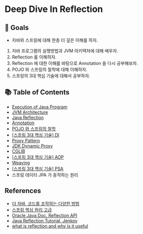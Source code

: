 # Deep Dive In Reflection

## 🎯 Goals

- 자바와 스프링에 대해 한층 더 깊은 이해를 하자.

1. 자바 프로그램의 실행방법과 JVM 아키텍처에 대해 배우자.
2. Reflection 를 이해하자.
3. Reflection 에 대한 이해를 바탕으로 Annotation 을 다시 공부해보자.
4. POJO 와 스프링의 철학에 대해 이해하자.
5. 스프링의 3대 핵심 기술에 대해서 공부하자.

## 📚 Table of Contents

- [Execution of Java Program](https://github.com/BAEKJungHo/deepdiveinreflection/blob/main/contents/Execution%20of%20Java%20Program.md)
- [JVM Architecture](https://github.com/BAEKJungHo/deepdiveinreflection/blob/main/contents/JVM%20Architecture.md)
- [Java Reflection](https://github.com/BAEKJungHo/deepdiveinreflection/blob/main/contents/Java%20Reflection.md)
- [Annotation](https://github.com/BAEKJungHo/deepdiveinreflection/blob/main/contents/Annotation.md)
- [POJO 와 스프링의 철학](https://github.com/BAEKJungHo/deepdiveinreflection/blob/main/contents/POJO.md)
- [[스프링 3대 핵심 기술] DI](https://github.com/BAEKJungHo/deepdiveinreflection/blob/main/contents/%EC%8A%A4%ED%94%84%EB%A7%81%20DI%20%EA%B0%80%20%EB%8F%99%EC%9E%91%ED%95%98%EB%8A%94%20%EC%9B%90%EB%A6%AC.md)
- [Proxy Pattern](https://github.com/BAEKJungHo/deepdiveinreflection/blob/main/contents/Proxy%20Pattern.md)
- [JDK Dynamic Proxy](https://github.com/BAEKJungHo/deepdiveinreflection/blob/main/contents/JDK%20Dynamic%20Proxy.md)
- [CGLIB](https://github.com/BAEKJungHo/deepdiveinreflection/blob/main/contents/CGLIB.md)
- [[스프링 3대 핵심 기술] AOP](https://github.com/BAEKJungHo/deepdiveinreflection/blob/main/contents/AOP.md)
- [Weaving](https://github.com/BAEKJungHo/deepdiveinreflection/blob/main/contents/Weaving.md)
- [[스프링 3대 핵심 기술] PSA](https://github.com/BAEKJungHo/deepdiveinreflection/blob/main/contents/PSA.md)
- 스프링 데이터 JPA 가 동작하는 원리

## References

- [더 자바, 코드를 조작하는 다양한 방법](https://www.inflearn.com/course/the-java-code-manipulation/dashboard)
- [스프링 핵심 원리 고급](https://www.inflearn.com/course/%EC%8A%A4%ED%94%84%EB%A7%81-%ED%95%B5%EC%8B%AC-%EC%9B%90%EB%A6%AC-%EA%B3%A0%EA%B8%89%ED%8E%B8/dashboard)
- [Oracle Java Doc. Reflection API](https://docs.oracle.com/javase/tutorial/reflect/index.html)
- [Java Reflection Tutorial, Jenkov](http://tutorials.jenkov.com/java-reflection/index.html)
- [what is reflection and why is it useful](https://stackoverflow.com/questions/37628/what-is-reflection-and-why-is-it-useful?rq=1)

